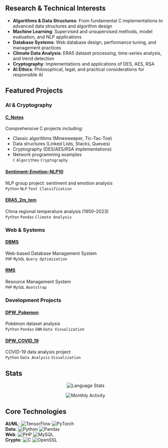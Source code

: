 ## Research & Technical Interests

- **Algorithms & Data Structures**: From fundamental C implementations to advanced data structures and algorithm design
- **Machine Learning**: Supervised and unsupervised methods, model evaluation, and NLP applications
- **Database Systems**: Web database design, performance tuning, and management practices
- **Climate Data Analysis**: ERA5 dataset processing, time-series analysis, and trend detection  
- **Cryptography**: Implementations and applications of DES, AES, RSA
- **AI Ethics**: Philosophical, legal, and practical considerations for responsible AI

## Featured Projects

### AI & Cryptography
#### [C_Notes](https://github.com/Lux-Jason/C_Notes)
Comprehensive C projects including:
- Classic algorithms (Minesweeper, Tic-Tac-Toe)
- Data structures (Linked Lists, Stacks, Queues)
- Cryptography (DES/AES/RSA implementations)
- Network programming examples  
`C` `Algorithms` `Cryptography`

#### [Sentiment-Emotion-NLP10](https://github.com/Lux-Jason/Sentiment-Emotion-NLP10)
NLP group project: sentiment and emotion analysis  
`Python` `NLP` `Text Classification`

#### [ERA5_2m_tem](https://github.com/Lux-Jason/ERA5_2m_tem)
China regional temperature analysis (1950–2023)  
`Python` `Pandas` `Climate Analysis`  

### Web & Systems
#### [DBMS](https://github.com/Lux-Jason/DBMS)
Web-based Database Management System  
`PHP` `MySQL` `Query Optimization`  

#### [RMS](https://github.com/Lux-Jason/RMS)
Resource Management System  
`PHP` `MySQL` `Bootstrap`  

### Development Projects

#### [DPW_Pokemon](https://github.com/Lux-Jason/DPW_Pokemon)
Pokémon dataset analysis  
`Python` `Pandas` `GNN` `Data Visualization`

#### [DPW_COVID_19](https://github.com/Lux-Jason/DPW_COVID_19)
COVID-19 data analysis project  
`Python` `Data Analysis` `Visualization`

## Stats

<div align="center">

<!-- Top languages -->
![Language Stats](https://github-readme-stats.vercel.app/api/top-langs/?username=Lux-Jason&layout=compact&theme=radical&cache_seconds=21600)

<!-- Activity graph -->
![Monthly Activity](https://raw.githubusercontent.com/Lux-Jason/Lux-Jason/main/assets/monthly-activity.png)

</div>

## Core Technologies

**AI/ML**: ![TensorFlow](https://img.shields.io/badge/TensorFlow-FF6F00?logo=tensorflow) ![PyTorch](https://img.shields.io/badge/PyTorch-EE4C2C?logo=pytorch)  
**Data**: ![Python](https://img.shields.io/badge/Python-3776AB?logo=python) ![Pandas](https://img.shields.io/badge/Pandas-150458?logo=pandas)  
**Web**: ![PHP](https://img.shields.io/badge/PHP-777BB4?logo=php) ![MySQL](https://img.shields.io/badge/MySQL-4479A1?logo=mysql)  
**Crypto**: ![C](https://img.shields.io/badge/C-00599C?logo=c) ![OpenSSL](https://img.shields.io/badge/OpenSSL-721412?logo=openssl)
